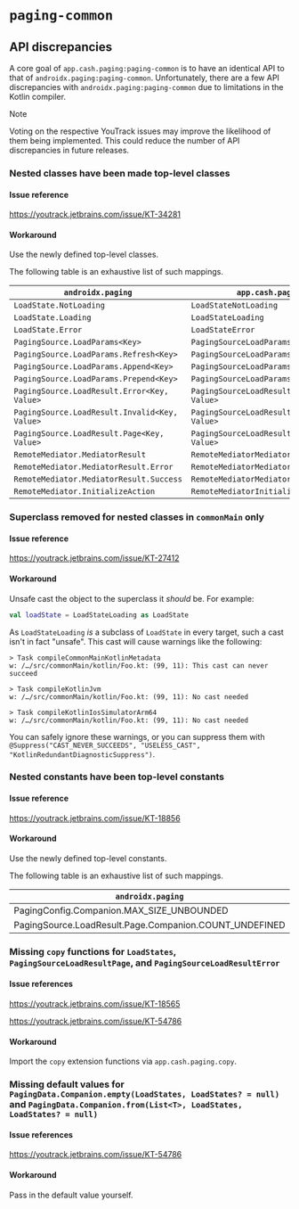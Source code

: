 # `paging-common`

## API discrepancies

A core goal of `app.cash.paging:paging-common` is to have an identical API to that of `androidx.paging:paging-common`.
Unfortunately, there are a few API discrepancies with `androidx.paging:paging-common` due to limitations in the Kotlin compiler.

> [!NOTE]
> Voting on the respective YouTrack issues may improve the likelihood of them being implemented.
> This could reduce the number of API discrepancies in future releases.

### Nested classes have been made top-level classes

#### Issue reference

https://youtrack.jetbrains.com/issue/KT-34281

#### Workaround

Use the newly defined top-level classes.

The following table is an exhaustive list of such mappings.

| `androidx.paging`                             | `app.cash.paging`                           |
|-----------------------------------------------|---------------------------------------------|
| `LoadState.NotLoading`                        | `LoadStateNotLoading`                       |
| `LoadState.Loading`                           | `LoadStateLoading`                          |
| `LoadState.Error`                             | `LoadStateError`                            |
| `PagingSource.LoadParams<Key>`                | `PagingSourceLoadParams<Key>`               |
| `PagingSource.LoadParams.Refresh<Key>`        | `PagingSourceLoadParamsRefresh<Key>`        |
| `PagingSource.LoadParams.Append<Key>`         | `PagingSourceLoadParamsAppend<Key>`         |
| `PagingSource.LoadParams.Prepend<Key>`        | `PagingSourceLoadParamsPrepend<Key>`        |
| `PagingSource.LoadResult.Error<Key, Value>`   | `PagingSourceLoadResultError<Key, Value>`   |
| `PagingSource.LoadResult.Invalid<Key, Value>` | `PagingSourceLoadResultInvalid<Key, Value>` |
| `PagingSource.LoadResult.Page<Key, Value>`    | `PagingSourceLoadResultPage<Key, Value>`    |
| `RemoteMediator.MediatorResult`               | `RemoteMediatorMediatorResult`              |
| `RemoteMediator.MediatorResult.Error`         | `RemoteMediatorMediatorResultError`         |
| `RemoteMediator.MediatorResult.Success`       | `RemoteMediatorMediatorResultSuccess`       |
| `RemoteMediator.InitializeAction`             | `RemoteMediatorInitializeAction`            |

### Superclass removed for nested classes in `commonMain` only

#### Issue reference

https://youtrack.jetbrains.com/issue/KT-27412

#### Workaround

Unsafe cast the object to the superclass it _should_ be.
For example:

```kotlin
val loadState = LoadStateLoading as LoadState
```

As `LoadStateLoading` _is_ a subclass of `LoadState` in every target,
such a cast isn't in fact "unsafe".
This cast will cause warnings like the following:

```
> Task compileCommonMainKotlinMetadata
w: /…/src/commonMain/kotlin/Foo.kt: (99, 11): This cast can never succeed

> Task compileKotlinJvm
w: /…/src/commonMain/kotlin/Foo.kt: (99, 11): No cast needed

> Task compileKotlinIosSimulatorArm64
w: /…/src/commonMain/kotlin/Foo.kt: (99, 11): No cast needed
```

You can safely ignore these warnings,
or you can suppress them with `@Suppress("CAST_NEVER_SUCCEEDS", "USELESS_CAST", "KotlinRedundantDiagnosticSuppress")`.

### Nested constants have been top-level constants

#### Issue reference

https://youtrack.jetbrains.com/issue/KT-18856

#### Workaround

Use the newly defined top-level constants.

The following table is an exhaustive list of such mappings.

| `androidx.paging`                                      | `app.cash.paging`  |
|--------------------------------------------------------|--------------------|
| PagingConfig.Companion.MAX_SIZE_UNBOUNDED              | MAX_SIZE_UNBOUNDED |
| PagingSource.LoadResult.Page.Companion.COUNT_UNDEFINED | COUNT_UNDEFINED    |

### Missing `copy` functions for `LoadStates`, `PagingSourceLoadResultPage`, and `PagingSourceLoadResultError`

#### Issue references

https://youtrack.jetbrains.com/issue/KT-18565

https://youtrack.jetbrains.com/issue/KT-54786

#### Workaround

Import the `copy` extension functions via `app.cash.paging.copy`.

### Missing default values for `PagingData.Companion.empty(LoadStates, LoadStates? = null)` and `PagingData.Companion.from(List<T>, LoadStates, LoadStates? = null)`

#### Issue references

https://youtrack.jetbrains.com/issue/KT-54786

#### Workaround

Pass in the default value yourself.
